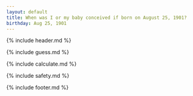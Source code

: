 ```yaml
---
layout: default
title: When was I or my baby conceived if born on August 25, 1901?
birthday: Aug 25, 1901
---
```


{% include header.md %}

{% include guess.md %}

{% include calculate.md %}

{% include safety.md %}

{% include footer.md %}



